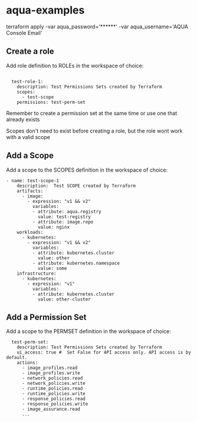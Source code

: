 # aqua-examples

terraform apply -var aqua_password='******' -var aqua_username='AQUA Console Email'

## Create a role

Add role definition to ROLEs in the workspace of choice:
```

  test-role-1:
    description: Test Permissions Sets created by Terraform
    scopes:
      - test-scope 
    permissions: test-perm-set
```
Remember to create a permission set at the same time or use one that already exists

Scopes don't need to exist before creating a role, but the role wont work with a valid scope

## Add a Scope

Add a scope to the SCOPES definition in the workspace of choice:
```
- name: test-scope-1
    description:  Test SCOPE created by Terraform
    artifacts: 
      - image:
        - expression: "v1 && v2"
          variables:
          - attribute: aqua.registry
            value: test-registry
          - attribute: image.repo
            value: nginx
    workloads:
      - kubernetes:
        - expression: "v1 && v2"
          variables:
          - attribute: kubernetes.cluster
            value: other
          - attribute: kubernetes.namespace
            value: some
    infrastructure:
      - kubernetes:
        - expression: "v1"
          variables:
          - attribute: kubernetes.cluster
            value: other-cluster
```

## Add a Permission Set

Add a scope to the PERMSET definition in the workspace of choice:

```
  test-perm-set:
    description: Test Permissions Sets created by Terraform
    ui_access: true #  Set False for API access only. API access is by default.
    actions:
      - image_profiles.read
      - image_profiles.write            
      - network_policies.read
      - network_policies.write          
      - runtime_policies.read
      - runtime_policies.write
      - response_policies.read          
      - response_policies.write         
      - image_assurance.read
      ...
```
